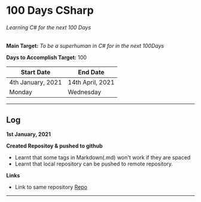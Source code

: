 # 100 Days CSharp
###### Learning C# for the next 100 Days
**Main Target:** _To be a superhuman in C# for in the next 100Days_

**Days to Accomplish Target:** 100

|Start Date|End Date|
|----------|--------|
|4th January, 2021|14th April, 2021|
|Monday|Wednesday|

---
## Log

**1st January, 2021**

**Created Repositoy & pushed to github**

- Learnt that some tags in Markdown(.md) won't work if they are spaced
- Learnt that local repository can be pushed to remote repository.

**Links**

- Link to same repository [Repo](https://github.com/en1tan/100DaysCSharpTutorial)
---
